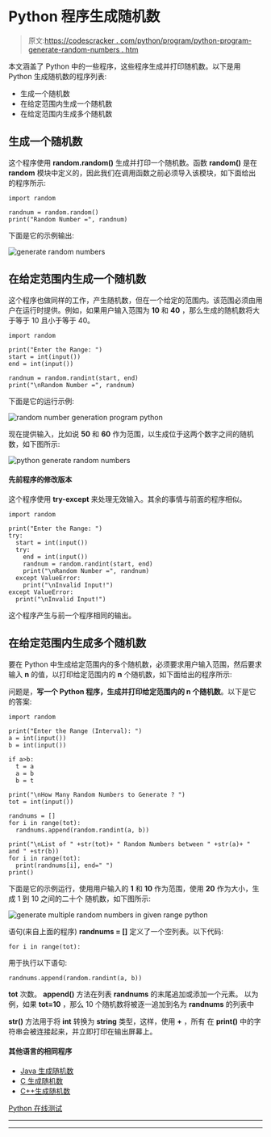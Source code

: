 # Python 程序生成随机数

> 原文:[https://codescracker . com/python/program/python-program-generate-random-numbers . htm](https://codescracker.com/python/program/python-program-generate-random-numbers.htm)

本文涵盖了 Python 中的一些程序，这些程序生成并打印随机数。以下是用 Python 生成随机数的程序列表:

*   生成一个随机数
*   在给定范围内生成一个随机数
*   在给定范围内生成多个随机数

## 生成一个随机数

这个程序使用 **random.random()** 生成并打印一个随机数。函数 **random()** 是在 **random** 模块中定义的，因此我们在调用函数之前必须导入该模块，如下面给出的程序所示:

```
import random

randnum = random.random()
print("Random Number =", randnum)
```

下面是它的示例输出:

![generate random numbers](../Images/a32c73f2c4bec45bdae974d709a856ae.png)

## 在给定范围内生成一个随机数

这个程序也做同样的工作，产生随机数，但在一个给定的范围内。该范围必须由用户在运行时提供。例如，如果用户输入范围为 **10** 和 **40** ，那么生成的随机数将大于等于 10 且小于等于 40。

```
import random

print("Enter the Range: ")
start = int(input())
end = int(input())

randnum = random.randint(start, end)
print("\nRandom Number =", randnum)
```

下面是它的运行示例:

![random number generation program python](../Images/ffaf705fb909d1b5226e12455fd14cb5.png)

现在提供输入，比如说 **50** 和 **60** 作为范围，以生成位于这两个数字之间的随机数，如下图所示:

![python generate random numbers](../Images/756c1e2405aba3c9c3fce9dc608d9dbb.png)

#### 先前程序的修改版本

这个程序使用 **try-except** 来处理无效输入。其余的事情与前面的程序相似。

```
import random

print("Enter the Range: ")
try:
  start = int(input())
  try:
    end = int(input())
    randnum = random.randint(start, end)
    print("\nRandom Number =", randnum)
  except ValueError:
    print("\nInvalid Input!")
except ValueError:
  print("\nInvalid Input!")
```

这个程序产生与前一个程序相同的输出。

## 在给定范围内生成多个随机数

要在 Python 中生成给定范围内的多个随机数，必须要求用户输入范围，然后要求输入 **n** 的值，以打印给定范围内的 **n** 个随机数，如下面给出的程序所示:

问题是，**写一个 Python 程序，生成并打印给定范围内的 n 个随机数**。以下是它的答案:

```
import random

print("Enter the Range (Interval): ")
a = int(input())
b = int(input())

if a>b:
  t = a
  a = b
  b = t

print("\nHow Many Random Numbers to Generate ? ")
tot = int(input())

randnums = []
for i in range(tot):
  randnums.append(random.randint(a, b))

print("\nList of " +str(tot)+ " Random Numbers between " +str(a)+ " and " +str(b))
for i in range(tot):
  print(randnums[i], end=" ")
print()
```

下面是它的示例运行，使用用户输入的 **1** 和 **10** 作为范围，使用 **20** 作为大小，生成 1 到 10 之间的二十个 随机数，如下图所示:

![generate multiple random numbers in given range python](../Images/79772d676367ebabeac1ca06f665846a.png)

语句(来自上面的程序) **randnums = []** 定义了一个空列表。以下代码:

```
for i in range(tot):
```

用于执行以下语句:

```
randnums.append(random.randint(a, b))
```

**tot** 次数。 **append()** 方法在列表 **randnums** 的末尾追加或添加一个元素。 以为例，如果 **tot=10** ，那么 10 个随机数将被逐一追加到名为 **randnums** 的列表中

**str()** 方法用于将 **int** 转换为 **string** 类型，这样，使用 **+** ，所有 在 **print()** 中的字符串会被连接起来，并立即打印在输出屏幕上。

#### 其他语言的相同程序

*   [Java 生成随机数](/java/program/java-program-generate-random-numbers.htm)
*   [C 生成随机数](/c/program/c-program-generate-random-numbers.htm)
*   [C++生成随机数](/cpp/program/cpp-program-generate-random-numbers.htm)

[Python 在线测试](/exam/showtest.php?subid=10)

* * *

* * *